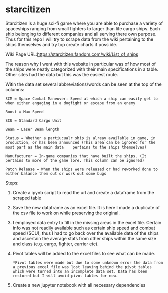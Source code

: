# starcitizen
Starcitizen is a huge sci-fi game where you are able to purchase a variety of spaceships ranging from small fighters to larger than life cargo ships. Each ship belonging to different companies and all serving there own purpose. Thus for this repo I will try to scrape data from the wiki pertaining to the ships themselves and try top create charts if possible. 

Wiki Page URL:https://starcitizen.fandom.com/wiki/List_of_ships

The reason why I went with this website in particular was of how most of the ships were neatly categorized with their main specifications in a table. Other sites had the data but this was the easiest route. 

Witin the data set several abbreviations/words can be seen at the top of the columns:

    SCM = Space Combat Maneuver: Speed at which a ship can easily get to when either engaging in a dogfight or escape from an enemy

    Boost = Max Speed

    SCU = Standard Cargo Unit

    Beam = Laser Beam length 

    Status = Whether a partiucualr ship is alreay available in game, in production, or has been announced (This area can be ignored for the most part as the main data    pertains to the ships themselves)

    Manufacturer = In-game companies that have built the ships. (It pertains to more of the game lore. This column can be ignored)

    Patch Release = When the ships were released or had reworked done to either balance them out or work out some bugs


Steps: 
  
   1. Create a ipynb script to read the url and create a dataframe from the scraped table
    
   2. Save the new dataframe as an excel file. It is here I made a duplicate of the csv file to work on while preserving the original.

   3. I employed data entry to fill in the missing areas in the excel file. Certain info was not readily available such as certain ship speed and combat speed (SCU), thus I had to go back over the available data of the ships and ascertain the average stats from other ships within the same size and class (e.g. cargo, fighter, carrier etc).

   4. Pivot tables will be added to the excel files to see what can be made. 
          
          *Pivot tables were made but due to some unknown error the data from a previous excel file was lost leaving behind the pivot tables which were turned into an incomplete data set. Data has been restored but I will avoid pivot tables for now.
          
   5. Create a new jupyter notebook with all necessary dependencies
